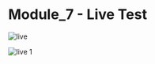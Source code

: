 # Module_7 - Live Test
![live](https://github.com/kamruzzaman-aman/Module_7_Live_Test/assets/17810615/51ed83f3-ac1d-4081-8c0f-101f6f2c3c83)

![live 1](https://github.com/kamruzzaman-aman/Module_7_Live_Test/assets/17810615/2db15edd-fae1-438b-9c53-928fcca33b3f)
